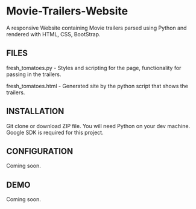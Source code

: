 # Movie-Trailers-Website
A responsive Website containing Movie trailers parsed using Python and rendered with HTML, CSS, BootStrap.

## FILES

fresh_tomatoes.py - Styles and scripting for the page, functionality for passing in the trailers.

fresh_tomatoes.html - Generated site by the python script that shows the trailers.

## INSTALLATION

Git clone or download ZIP file.
You will need Python on your dev machine.
Google SDK is required for this project.

## CONFIGURATION

Coming soon.

## DEMO

Coming soon.
